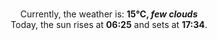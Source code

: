 <p  align="center"><br/>Currently, the weather is: <b> 15°C, <i>few clouds</i></b></br>Today, the sun rises at <b>06:25</b> and sets at <b>17:34</b>.</p>